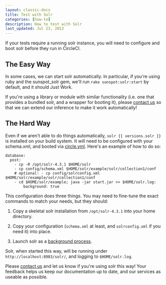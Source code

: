 ```yaml
---
layout: classic-docs
title: Test with Solr
categories: [how-to]
description: How to test with Solr
last_updated: Jul 23, 2013
---
```


If your tests require a running solr instance, you will need to configure
and boot solr before they run in CircleCI.

## The Easy Way

In some cases, we can start solr automatically. In particular, if you're
using ruby and the sunspot_solr gem, we'll run
`rake sunspot:solr:start` by default, and it should Just Work.

If you're using a library or module with similar functionality (i.e. one
that provides a bundled solr, and a wrapper for booting it), please
[contact us](mailto:sayhi@circleci.com)
so that we can extend our inference to make it work automatically!

## The Hard Way

Even if we aren't able to do things automatically, `solr {{ versions.solr }}`
is installed on your build system. It will need to be configured with your
schema.xml, and booted via [circle.yml](/docs/configuration).
Here's an example of how to do so:

```
database:
  post:
    - cp -R /opt/solr-4.3.1 $HOME/solr
    - cp config/schema.xml $HOME/solr/example/solr/collection1/conf
    # optional: - cp config/solrconfig.xml $HOME/solr/example/solr/collection1/conf
    - cd $HOME/solr/example; java -jar start.jar >> $HOME/solr.log:
        background: true
```

This configuration does three things. You may need to fine-tune the exact commands
to match your needs, but they should:

1.  Copy a skeletal solr installation from `/opt/solr-4.3.1` into your home directory.

2.  Copy your configuration (`schema.xml` at least, and `solrconfig.xml` if you need it)
into place.

3.  Launch solr as a [background process](/docs/background-process).

Solr, when started this way, will be running under `http://localhost:8983/solr/`,
and logging to `$HOME/solr.log`.

Please [contact us](mailto:sayhi@circleci.com)
and let us know if you're using solr this way! Your feedback helps us keep our
documentation up to date, and our services as useable as possible.
